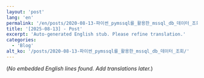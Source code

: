 ```yaml
---
layout: 'post'
lang: 'en'
permalink: '/en/posts/2020-08-13-파이썬_pymssql를_활용한_mssql_db_데이터_조회/'
title: '[2025-08-13] - Post'
excerpt: 'Auto-generated English stub. Please refine translation.'
categories:
  - 'Blog'
alt_ko: '/posts/2020-08-13-파이썬_pymssql를_활용한_mssql_db_데이터_조회/'
---
```


(*No embedded English lines found. Add translations later.*)
